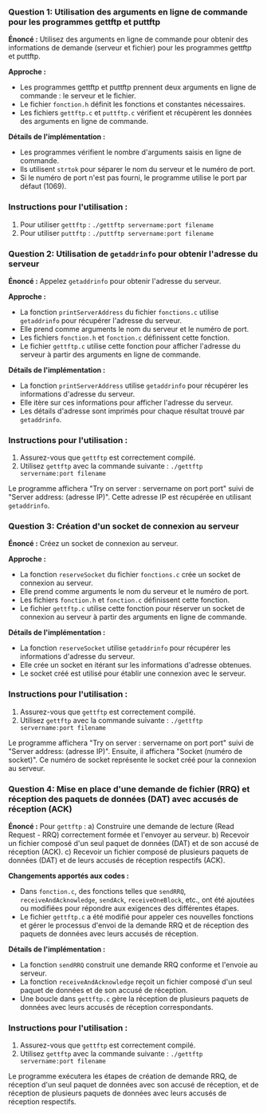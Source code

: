 ### Question 1: Utilisation des arguments en ligne de commande pour les programmes gettftp et puttftp

**Énoncé :**
Utilisez des arguments en ligne de commande pour obtenir des informations de demande (serveur et fichier) pour les programmes gettftp et puttftp.

**Approche :**
- Les programmes gettftp et puttftp prennent deux arguments en ligne de commande : le serveur et le fichier.
- Le fichier `fonction.h` définit les fonctions et constantes nécessaires.
- Les fichiers `gettftp.c` et `puttftp.c` vérifient et récupèrent les données des arguments en ligne de commande.
  
**Détails de l'implémentation :**
- Les programmes vérifient le nombre d'arguments saisis en ligne de commande.
- Ils utilisent `strtok` pour séparer le nom du serveur et le numéro de port.
- Si le numéro de port n'est pas fourni, le programme utilise le port par défaut (1069).

### Instructions pour l'utilisation :
1. Pour utiliser `gettftp` : `./gettftp servername:port filename`
2. Pour utiliser `puttftp` : `./puttftp servername:port filename`

### Question 2: Utilisation de `getaddrinfo` pour obtenir l'adresse du serveur

**Énoncé :**
Appelez `getaddrinfo` pour obtenir l'adresse du serveur.

**Approche :**
- La fonction `printServerAddress` du fichier `fonctions.c` utilise `getaddrinfo` pour récupérer l'adresse du serveur.
- Elle prend comme arguments le nom du serveur et le numéro de port.
- Les fichiers `fonction.h` et `fonction.c` définissent cette fonction.
- Le fichier `gettftp.c` utilise cette fonction pour afficher l'adresse du serveur à partir des arguments en ligne de commande.

**Détails de l'implémentation :**
- La fonction `printServerAddress` utilise `getaddrinfo` pour récupérer les informations d'adresse du serveur.
- Elle itère sur ces informations pour afficher l'adresse du serveur.
- Les détails d'adresse sont imprimés pour chaque résultat trouvé par `getaddrinfo`.

### Instructions pour l'utilisation :
1. Assurez-vous que `gettftp` est correctement compilé.
2. Utilisez `gettftp` avec la commande suivante : `./gettftp servername:port filename`

Le programme affichera "Try on server : servername on port port" suivi de "Server address: (adresse IP)". Cette adresse IP est récupérée en utilisant `getaddrinfo`.

### Question 3: Création d'un socket de connexion au serveur

**Énoncé :**
Créez un socket de connexion au serveur.

**Approche :**
- La fonction `reserveSocket` du fichier `fonctions.c` crée un socket de connexion au serveur.
- Elle prend comme arguments le nom du serveur et le numéro de port.
- Les fichiers `fonction.h` et `fonction.c` définissent cette fonction.
- Le fichier `gettftp.c` utilise cette fonction pour réserver un socket de connexion au serveur à partir des arguments en ligne de commande.

**Détails de l'implémentation :**
- La fonction `reserveSocket` utilise `getaddrinfo` pour récupérer les informations d'adresse du serveur.
- Elle crée un socket en itérant sur les informations d'adresse obtenues.
- Le socket créé est utilisé pour établir une connexion avec le serveur.

### Instructions pour l'utilisation :
1. Assurez-vous que `gettftp` est correctement compilé.
2. Utilisez `gettftp` avec la commande suivante : `./gettftp servername:port filename`

Le programme affichera "Try on server : servername on port port" suivi de "Server address: (adresse IP)". Ensuite, il affichera "Socket (numéro de socket)". Ce numéro de socket représente le socket créé pour la connexion au serveur.

### Question 4: Mise en place d'une demande de fichier (RRQ) et réception des paquets de données (DAT) avec accusés de réception (ACK)

**Énoncé :**
Pour `gettftp` :
a) Construire une demande de lecture (Read Request - RRQ) correctement formée et l'envoyer au serveur.
b) Recevoir un fichier composé d'un seul paquet de données (DAT) et de son accusé de réception (ACK).
c) Recevoir un fichier composé de plusieurs paquets de données (DAT) et de leurs accusés de réception respectifs (ACK).

**Changements apportés aux codes :**
- Dans `fonction.c`, des fonctions telles que `sendRRQ`, `receiveAndAcknowledge`, `sendAck`, `receiveOneBlock`, etc., ont été ajoutées ou modifiées pour répondre aux exigences des différentes étapes.
- Le fichier `gettftp.c` a été modifié pour appeler ces nouvelles fonctions et gérer le processus d'envoi de la demande RRQ et de réception des paquets de données avec leurs accusés de réception.

**Détails de l'implémentation :**
- La fonction `sendRRQ` construit une demande RRQ conforme et l'envoie au serveur.
- La fonction `receiveAndAcknowledge` reçoit un fichier composé d'un seul paquet de données et de son accusé de réception.
- Une boucle dans `gettftp.c` gère la réception de plusieurs paquets de données avec leurs accusés de réception correspondants.

### Instructions pour l'utilisation :
1. Assurez-vous que `gettftp` est correctement compilé.
2. Utilisez `gettftp` avec la commande suivante : `./gettftp servername:port filename`

Le programme exécutera les étapes de création de demande RRQ, de réception d'un seul paquet de données avec son accusé de réception, et de réception de plusieurs paquets de données avec leurs accusés de réception respectifs.


